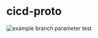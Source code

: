# cicd-proto
![example branch parameter](https://github.com/Powerchainger/cicd-proto/actions/workflows/main.yml/badge.svg)
test
